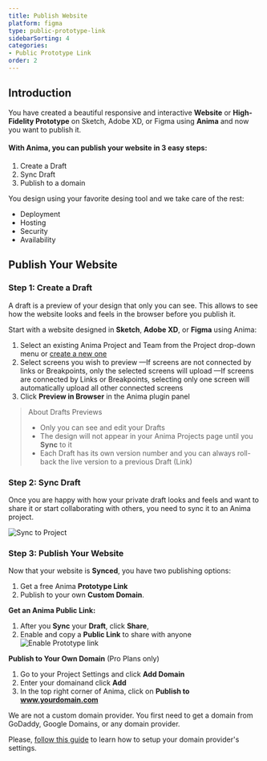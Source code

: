 ```yaml
---
title: Publish Website
platform: figma
type: public-prototype-link
sidebarSorting: 4
categories: 
- Public Prototype Link
order: 2
---
```

## Introduction

You have created a beautiful responsive and interactive **Website** or **High-Fidelity Prototype** on Sketch, Adobe XD, or Figma using **Anima** and now you want to publish it.

#### With Anima, you can publish your website in 3 easy steps:

 1. Create a Draft
 2. Sync Draft
 3. Publish to a domain

 You design using your favorite desing tool and we take care of the rest:

-   Deployment
-   Hosting
-   Security
-   Availability

## Publish Your Website

###  Step 1: Create a Draft

A draft is a preview of your design that only you can see. This allows to see how the website looks and feels in the browser before you publish it.

Start with a website designed in **Sketch**, **Adobe XD**, or **Figma** using Anima:

1. Select an existing Anima Project and Team from the Project drop-down menu or [create a new one](/v3/figma/getting-started/projects.html)
2. Select screens you wish to preview
—If screens are not connected by links or Breakpoints, only the selected screens will upload
—If screens are connected by Links or Breakpoints, selecting only one screen will automatically upload all other connected screens
3. Click **Preview in Browser** in the Anima plugin panel

> About Drafts Previews
>
> - Only you can see and edit your Drafts 
> - The design will not appear in your Anima Projects page until you **Sync** to it
> - Each Draft has its own version number and you can always roll-back the live version to a previous Draft (Link)


### Step 2: Sync Draft

Once you are happy with how your private draft looks and feels and want to share it or start collaborating with others, you need to sync it to an Anima project.

![Sync to Project](https://s3.amazonaws.com/animaapp/docs/sketch/Anima%204%20-%20%20Sync%20to%20Project.png)


### Step 3: Publish Your Website

Now that your website is **Synced**, you have two publishing options:
1.  Get a free Anima **Prototype Link** 
2.  Publish to your own **Custom Domain**.

**Get an Anima Public Link:**

1.  After you **Sync** your **Draft**, click **Share**,
2.  Enable and copy a **Public Link** to share with anyone
![Enable Prototype link](https://s3.amazonaws.com/animaapp/docs/sketch/Anima%204%20-%20Enable%20Prototype%20Link.png)

**Publish to Your Own Domain** (Pro Plans only)

1. Go to your Project Settings and click **Add Domain**
2. Enter your domainand click **Add**
3. In the top right corner of Anima, click on **Publish to www.yourdomain.com**

We are not a custom domain provider. You first need to get a domain from GoDaddy, Google Domains, or any domain provider.

Please, [follow this guide](/v3/figma/prototype-link/custom-domains.html) to learn how to setup your domain provider's settings.

